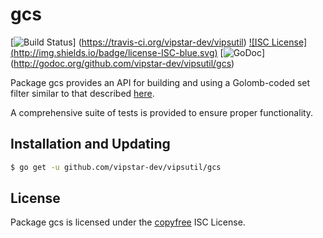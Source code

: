 gcs
==========

[![Build Status](http://img.shields.io/travis/vipstar-dev/vipsutil.svg)]
(https://travis-ci.org/vipstar-dev/vipsutil) [![ISC License]
(http://img.shields.io/badge/license-ISC-blue.svg)](http://copyfree.org)
[![GoDoc](https://godoc.org/github.com/vipstar-dev/vipsutil/gcs?status.png)]
(http://godoc.org/github.com/vipstar-dev/vipsutil/gcs)

Package gcs provides an API for building and using a Golomb-coded set filter
similar to that described [here](http://giovanni.bajo.it/post/47119962313/golomb-coded-sets-smaller-than-bloom-filters).

A comprehensive suite of tests is provided to ensure proper functionality.

## Installation and Updating

```bash
$ go get -u github.com/vipstar-dev/vipsutil/gcs
```

## License

Package gcs is licensed under the [copyfree](http://copyfree.org) ISC
License.

